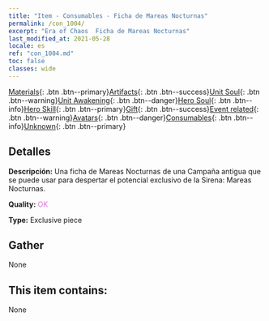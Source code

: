 ```yaml
---
title: "Item - Consumables - Ficha de Mareas Nocturnas"
permalink: /con_1004/
excerpt: "Era of Chaos  Ficha de Mareas Nocturnas"
last_modified_at: 2021-05-28
locale: es
ref: "con_1004.md"
toc: false
classes: wide
---
```

 [Materials](/ItemsES/){: .btn .btn--primary}[Artifacts](/ItemsES/Artifacts/){: .btn .btn--success}[Unit Soul](/ItemsES/UnitSoul/){: .btn .btn--warning}[Unit Awakening](/ItemsES/UnitAwakening/){: .btn .btn--danger}[Hero Soul](/ItemsES/HeroSoul/){: .btn .btn--info}[Hero Skill](/ItemsES/HeroSkill/){: .btn .btn--primary}[Gift](/ItemsES/Gift/){: .btn .btn--success}[Event related](/ItemsES/Events/){: .btn .btn--warning}[Avatars](/ItemsES/Avatars/){: .btn .btn--danger}[Consumables](/ItemsES/Consumables/){: .btn .btn--info}[Unknown](/ItemsES/Unknown/){: .btn .btn--primary}

## Detalles
 **Descripción:** Una ficha de Mareas Nocturnas de una Campaña antigua que se puede usar para despertar el potencial exclusivo de la Sirena: Mareas Nocturnas.

 **Quality:** <span style="color: #DA70D6">OK</span>

 **Type:** Exclusive piece

## Gather

  None

## This item contains:

  None

